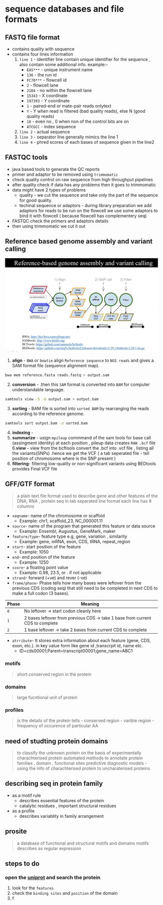 # sequence databases and file formats
## FASTQ file format
- contains quality with sequence
- contains four lines information
  1. `line 1` - identifier line contain unique identifier for the sequence , also contain some additional info.
       example:-
      * `EAS***` - unique instrument name
      * `136` - the run id
      * `FC70***` - flowcell id
      * `2` - flowcell lane
      * `2104` - no within the flowcell lane
      * `15343` - X coordinate
      * `197393` - Y coordinate
      * `1` - paired-end or mate-pair reads onlytext
      * `Y` - Y when read is filtered (bad quality reads), else N (good quality reads)
      * `18` - even no , 0 when non of the control bits are on
      * `ATCGCC` - index sequence
  2. `line 2` - actual sequence
  3. `line 3` - separator line generally mimics the line 1
  4. `line 4` - phred scores of each bases of sequence given in the line2

## FASTQC tools
- java based tools to generate the QC reports
- primer and adaptor to be removed using `trimmomatic`
- check quality control on raw sequence from high throughput pipelines
- after quality check if data has any problems then it goes to trimmomatic
- data might have 2 types of problems
  *  quality - we cut the sequence and take only the  part of the sequence for good quality
  *  techinal sequence or adaptors - during library preparation we add adaptors for reads to be run on the flowcell we use some adaptors to bind it with flowcell ( because flowcell has complementery seq)
- FASTQC check the primers and adaptors details
- then using trimmomatic we cut it out

## Reference based genome assembly and variant calling
![Screenshot](flowchart.jpg)

1. **align** - `BWA` or `bowtie`  align `Reference sequence` to  `NGS reads` and gives a SAM format file (sequence alignment map).
```bash
bwa mem reference.fasta reads.fastq > output.sam
```
2. **conversion** -  .then this `SAM` format is converted into `BAM` for computer understandable language. 
```bash
samtools view -S -b output.sam > output.bam
```
3. **sorting** - BAM file is sorted into `sorted BAM` by rearranging the reads according to the reference genome.
```bash
samtools sort output.bam -o sorted.bam
```
4. **indexing** -
5. **summarize** - usign `mpileup` commmand of the sam tools for base call (assingment identity) at each position , pileup data creates `RAW .bcf` file 
6.**view** - view from the bcftools convert the .bcf into .vcf file , listing all the variants(SNPs) .hence we get the VCF ( a tab seperated file - tell position of chromosome where is the SNP present )
7. **filtering**- filtering low-quality or non-significant variants using BEDtools provides Final VCF file

## GFF/GTF format
> a plain text file format used to describe gene and other features of the DNA, RNA , protein seq in tab separated line format
> each line has 9 columns
  * `seqname`- name of the chromosome or scaffold
      * Example: chr1, scaffold_23, NC_000001.11
  * `source`- name of the program that generated this feature or data source
      * Example: Ensembl, Augustus, GeneMark, maker
  * `feature/type`- feature type e.g, gene, variation , similarity
      * Example: gene, mRNA, exon, CDS, tRNA, repeat_region
  * `start`- start position of the feature
      * Example: 1050
  * `end`- end position of the feature
      * Example: 1250
  * `score`- a floating point value
      * Example: 0.98, 23.5, or . if not applicable
  * `strand`- forward (+ve) and rever (-ve) 
  * `frame/phase`-  Phase tells how many bases were leftover from the previous CDS (coding seq) that still need to be completed in next CDS to make a full codon (3 bases).

| Phase | Meaning                                                                       |
| ----- | ----------------------------------------------------------------------------- |
| `0`   | No leftover → start codon cleanly here                                        |
| `1`   | 2 bases leftover from previous CDS → take 1 base from current CDS to complete |
| `2`   | 1 base leftover → take 2 bases from current CDS to complete                   |


  * `atrribute`- It stores extra information about each feature (gene, CDS, exon, etc.). in key value form like gene id ,transcrpit id, name etc.
      * ID=cds00001;Parent=transcript00001;gene_name=ABC1
### motifs
> short conserved region in the protein
### domains
> large fucntional unit of protein
### profiles
> is the details of the protein tells
              - conserved region
              - varible region
              - frequency of occurence of particular AA
  

## need of studting protein domains
> to classify the unknown protein on the basis of experimentally charachterised protein
> automated methods to annotate protein families , domain , functional sites
> predictive diagnostic models - using the info of charachterised protein to uncharaterised proteins

## describing seq in protein family 
* as a motif rule
  - describes essential features of the protein
  - catalytic residues , important structural residues
* as a profile
  - describes variablity in family arrangement
  
## prosite
> a database of functional and structural motifs and domains
> motifs describes as regular expression

## steps to do
### open the [uniprot](https://www.uniprot.org/) and search the protein
1. look for the  `features`
2. check the `binding sites` and `position` of the domain
3. f
